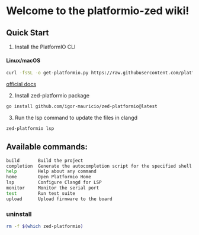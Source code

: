 # Welcome to the platformio-zed wiki!

## Quick Start

1. Install the PlatformIO CLI

#### Linux/macOS

```bash
curl -fsSL -o get-platformio.py https://raw.githubusercontent.com/platformio/platformio-core-installer/master/get-platformio.py
```
[official docs](https://docs.platformio.org/en/latest/core/installation/methods/installer-script.html)

2. Install zed-platformio package

```bash
go install github.com/igor-mauricio/zed-platformio@latest
```

3. Run the lsp command to update the files in clangd

```bash
zed-platformio lsp
```



## Available commands:

```bash
build       Build the project
completion  Generate the autocompletion script for the specified shell
help        Help about any command
home        Open Platformio Home
lsp         Configure Clangd for LSP
monitor     Monitor the serial port
test        Run test suite
upload      Upload firmware to the board
```

### uninstall

```bash
rm -f $(which zed-platformio)
```
